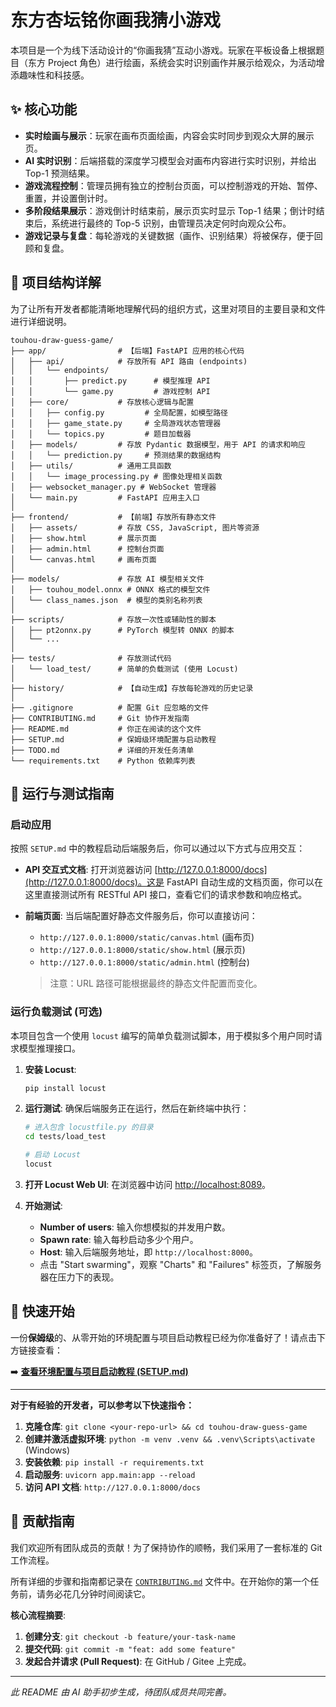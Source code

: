 # 东方杏坛铭你画我猜小游戏

本项目是一个为线下活动设计的“你画我猜”互动小游戏。玩家在平板设备上根据题目（东方 Project 角色）进行绘画，系统会实时识别画作并展示给观众，为活动增添趣味性和科技感。

## ✨ 核心功能

- **实时绘画与展示**：玩家在画布页面绘画，内容会实时同步到观众大屏的展示页。
- **AI 实时识别**：后端搭载的深度学习模型会对画布内容进行实时识别，并给出 Top-1 预测结果。
- **游戏流程控制**：管理员拥有独立的控制台页面，可以控制游戏的开始、暂停、重置，并设置倒计时。
- **多阶段结果展示**：游戏倒计时结束前，展示页实时显示 Top-1 结果；倒计时结束后，系统进行最终的 Top-5 识别，由管理员决定何时向观众公布。
- **游戏记录与复盘**：每轮游戏的关键数据（画作、识别结果）将被保存，便于回顾和复盘。

## 📂 项目结构详解

为了让所有开发者都能清晰地理解代码的组织方式，这里对项目的主要目录和文件进行详细说明。

```
touhou-draw-guess-game/
├── app/                # 【后端】FastAPI 应用的核心代码
│   ├── api/            # 存放所有 API 路由 (endpoints)
│   │   └── endpoints/
│   │       ├── predict.py      # 模型推理 API
│   │       └── game.py         # 游戏控制 API
│   ├── core/           # 存放核心逻辑与配置
│   │   ├── config.py         # 全局配置，如模型路径
│   │   ├── game_state.py     # 全局游戏状态管理器
│   │   └── topics.py         # 题目加载器
│   ├── models/         # 存放 Pydantic 数据模型，用于 API 的请求和响应
│   │   └── prediction.py     # 预测结果的数据结构
│   ├── utils/          # 通用工具函数
│   │   └── image_processing.py # 图像处理相关函数
│   ├── websocket_manager.py # WebSocket 管理器
│   └── main.py         # FastAPI 应用主入口
│ 
├── frontend/           # 【前端】存放所有静态文件
│   ├── assets/         # 存放 CSS, JavaScript, 图片等资源
│   ├── show.html       # 展示页面
│   ├── admin.html      # 控制台页面
│   └── canvas.html     # 画布页面
│
├── models/             # 存放 AI 模型相关文件
│   ├── touhou_model.onnx # ONNX 格式的模型文件
│   └── class_names.json  # 模型的类别名称列表
│
├── scripts/            # 存放一次性或辅助性的脚本
│   ├── pt2onnx.py      # PyTorch 模型转 ONNX 的脚本
│   └── ...
│
├── tests/              # 存放测试代码
│   └── load_test/      # 简单的负载测试 (使用 Locust)
│
├── history/            # 【自动生成】存放每轮游戏的历史记录
│
├── .gitignore          # 配置 Git 应忽略的文件
├── CONTRIBUTING.md     # Git 协作开发指南
├── README.md           # 你正在阅读的这个文件
├── SETUP.md            # 保姆级环境配置与启动教程
├── TODO.md             # 详细的开发任务清单
└── requirements.txt    # Python 依赖库列表
```

## 🧪 运行与测试指南

### 启动应用

按照 `SETUP.md` 中的教程启动后端服务后，你可以通过以下方式与应用交互：

- **API 交互式文档**:
  打开浏览器访问 [http://127.0.0.1:8000/docs](http://127.0.0.1:8000/docs)。这是 FastAPI 自动生成的文档页面，你可以在这里直接测试所有 RESTful API 接口，查看它们的请求参数和响应格式。

- **前端页面**:
  当后端配置好静态文件服务后，你可以直接访问：
  - `http://127.0.0.1:8000/static/canvas.html` (画布页)
  - `http://127.0.0.1:8000/static/show.html` (展示页)
  - `http://127.0.0.1:8000/static/admin.html` (控制台)
  > 注意：URL 路径可能根据最终的静态文件配置而变化。

### 运行负载测试 (可选)

本项目包含一个使用 `locust` 编写的简单负载测试脚本，用于模拟多个用户同时请求模型推理接口。

1.  **安装 Locust**:
    ```bash
    pip install locust
    ```

2.  **运行测试**:
    确保后端服务正在运行，然后在新终端中执行：
    ```bash
    # 进入包含 locustfile.py 的目录
    cd tests/load_test

    # 启动 Locust
    locust
    ```

3.  **打开 Locust Web UI**:
    在浏览器中访问 [http://localhost:8089](http://localhost:8089)。

4.  **开始测试**:
    - **Number of users**: 输入你想模拟的并发用户数。
    - **Spawn rate**: 输入每秒启动多少个用户。
    - **Host**: 输入后端服务地址，即 `http://localhost:8000`。
    - 点击 "Start swarming"，观察 "Charts" 和 "Failures" 标签页，了解服务器在压力下的表现。


## 🚀 快速开始

一份**保姆级**的、从零开始的环境配置与项目启动教程已经为你准备好了！请点击下方链接查看：

➡️ **[查看环境配置与项目启动教程 (SETUP.md)](./SETUP.md)**

---

**对于有经验的开发者，可以参考以下快速指令：**

1.  **克隆仓库**: `git clone <your-repo-url> && cd touhou-draw-guess-game`
2.  **创建并激活虚拟环境**: `python -m venv .venv && .venv\Scripts\activate` (Windows)
3.  **安装依赖**: `pip install -r requirements.txt`
4.  **启动服务**: `uvicorn app.main:app --reload`
5.  **访问 API 文档**: `http://127.0.0.1:8000/docs`


## 🤝 贡献指南

我们欢迎所有团队成员的贡献！为了保持协作的顺畅，我们采用了一套标准的 Git 工作流程。

所有详细的步骤和指南都记录在 [`CONTRIBUTING.md`](./CONTRIBUTING.md) 文件中。在开始你的第一个任务前，请务必花几分钟时间阅读它。

**核心流程摘要**:

1.  **创建分支**: `git checkout -b feature/your-task-name`
2.  **提交代码**: `git commit -m "feat: add some feature"`
3.  **发起合并请求 (Pull Request)**: 在 GitHub / Gitee 上完成。

---
*此 README 由 AI 助手初步生成，待团队成员共同完善。*

